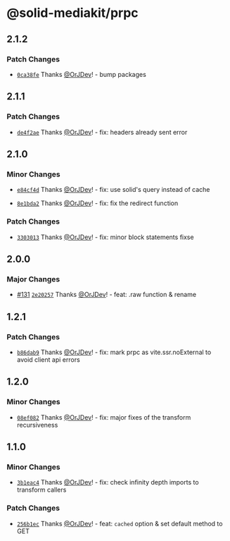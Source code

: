 # @solid-mediakit/prpc

## 2.1.2

### Patch Changes

- [`0ca38fe`](https://github.com/solidjs-community/mediakit/commit/0ca38fee49b728f4f5b5191b46941d5e12235bff) Thanks [@OrJDev](https://github.com/OrJDev)! - bump packages

## 2.1.1

### Patch Changes

- [`de4f2ae`](https://github.com/solidjs-community/mediakit/commit/de4f2aeff35f6c7b2bbda1f7b1259ab5993e7bea) Thanks [@OrJDev](https://github.com/OrJDev)! - fix: headers already sent error

## 2.1.0

### Minor Changes

- [`e84cf4d`](https://github.com/solidjs-community/mediakit/commit/e84cf4d9cbdba06668053d59f5fb407e8e071ade) Thanks [@OrJDev](https://github.com/OrJDev)! - fix: use solid's query instead of cache

- [`8e1bda2`](https://github.com/solidjs-community/mediakit/commit/8e1bda232e53a73996ac23e43835d625d1dbd091) Thanks [@OrJDev](https://github.com/OrJDev)! - fix: fix the redirect function

### Patch Changes

- [`3303013`](https://github.com/solidjs-community/mediakit/commit/3303013b88fd56cc245c6f14a69f17409a15de08) Thanks [@OrJDev](https://github.com/OrJDev)! - fix: minor block statements fixse

## 2.0.0

### Major Changes

- [#131](https://github.com/solidjs-community/mediakit/pull/131) [`2e20257`](https://github.com/solidjs-community/mediakit/commit/2e202575645476581249ff196c968c43b17008c9) Thanks [@OrJDev](https://github.com/OrJDev)! - feat: .raw function & rename

## 1.2.1

### Patch Changes

- [`b86dab9`](https://github.com/solidjs-community/mediakit/commit/b86dab90430d9e48ce3c3f5f9e2c8553546013b2) Thanks [@OrJDev](https://github.com/OrJDev)! - fix: mark prpc as vite.ssr.noExternal to avoid client api errors

## 1.2.0

### Minor Changes

- [`08ef082`](https://github.com/solidjs-community/mediakit/commit/08ef082b05fb5de40b64e85a2a265465e3bc16fc) Thanks [@OrJDev](https://github.com/OrJDev)! - fix: major fixes of the transform recursiveness

## 1.1.0

### Minor Changes

- [`3b1eac4`](https://github.com/solidjs-community/mediakit/commit/3b1eac45840c4d7b054027dd8736f7c0c7ad1ee2) Thanks [@OrJDev](https://github.com/OrJDev)! - fix: check infinity depth imports to transform callers

### Patch Changes

- [`256b1ec`](https://github.com/solidjs-community/mediakit/commit/256b1ec757fe60ba0715cfcf9f98af5b999ce5c6) Thanks [@OrJDev](https://github.com/OrJDev)! - feat: `cached` option & set default method to GET
